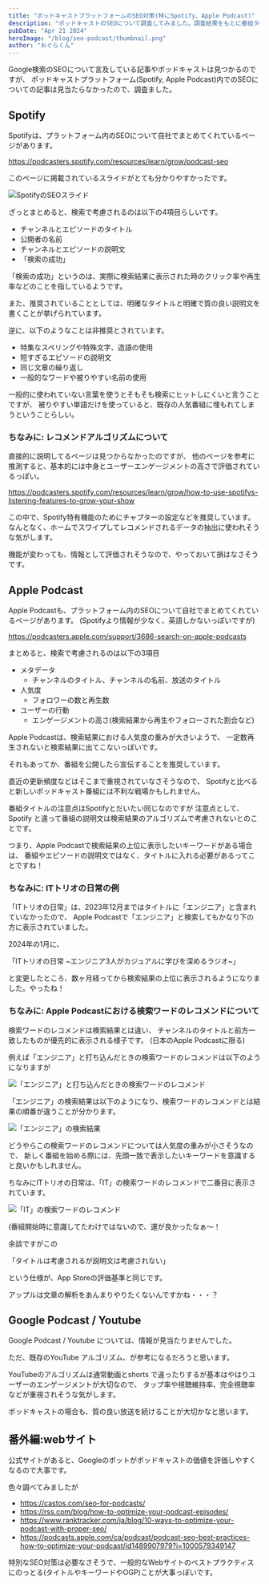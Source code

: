 ```yaml
---
title: "ポッドキャストプラットフォームのSEO対策(特にSpotify、Apple Podcast)"
description: "ポッドキャストのSEOについて調査してみました。調査結果をもとに番組タイトルなどを少し変えてみたら効果があったので、読む価値アリ！"
pubDate: "Apr 21 2024"
heroImage: "/blog/seo-podcast/thumbnail.png"
author: "おぐらくん"
---
```


Google検索のSEOについて言及している記事やポッドキャストは見つかるのですが、
ポッドキャストプラットフォーム(Spotify, Apple Podcast)内でのSEOについての記事は見当たらなかったので、調査ました。

## Spotify

Spotifyは、プラットフォーム内のSEOについて自社でまとめてくれているページがあります。

https://podcasters.spotify.com/resources/learn/grow/podcast-seo

このページに掲載されているスライドがとても分かりやすかったです。

![SpotifyのSEOスライド](/blog/seo-podcast/spotify-slide.png)

ざっとまとめると、検索で考慮されるのは以下の4項目らしいです。

- チャンネルとエピソードのタイトル
- 公開者の名前
- チャンネルとエピソードの説明文
- 「検索の成功」

「検索の成功」というのは、実際に検索結果に表示された時のクリック率や再生率などのことを指しているようです。

また、推奨されていることとしては、明確なタイトルと明確で質の良い説明文を書くことが挙げられています。

逆に、以下のようなことは非推奨とされています。

- 特集なスペリングや特殊文字、造語の使用
- 短すぎるエピソードの説明文
- 同じ文章の繰り返し
- 一般的なワードや被りやすい名前の使用

一般的に使われていない言葉を使うとそもそも検索にヒットしにくいと言うことですが、
被りやすい単語だけを使っていると、既存の人気番組に埋もれてしまうということらしい。

### ちなみに: レコメンドアルゴリズムについて

直接的に説明してるページは見つからなかったのですが、
他のページを参考に推測すると、基本的には中身とユーザーエンゲージメントの高さで評価されているっぽい。

https://podcasters.spotify.com/resources/learn/grow/how-to-use-spotifys-listening-features-to-grow-your-show

この中で、Spotify特有機能のためにチャプターの設定などを推奨しています。
なんとなく、ホームでスワイプしてレコメンドされるデータの抽出に使われそうな気がします。

機能が変わっても、情報として評価されそうなので、やっておいて損はなさそうです。

## Apple Podcast

Apple Podcastも、プラットフォーム内のSEOについて自社でまとめてくれているページがあります。
(Spotifyより情報が少なく、英語しかないっぽいですが)

https://podcasters.apple.com/support/3686-search-on-apple-podcasts

まとめると、検索で考慮されるのは以下の3項目

- メタデータ
  - チャンネルのタイトル、チャンネルの名前、放送のタイトル
- 人気度
  - フォロワーの数と再生数
- ユーザーの行動
  - エンゲージメントの高さ(検索結果から再生やフォローされた割合など)

Apple Podcastは、検索結果における人気度の重みが大きいようで、
一定数再生されないと検索結果に出てこないっぽいです。

それもあってか、番組を公開したら宣伝することを推奨しています。

直近の更新頻度などはそこまで重視されていなさそうなので、
Spotifyと比べると新しいポッドキャスト番組には不利な戦場かもしれません。

番組タイトルの注意点はSpotifyとだいたい同じなのですが
注意点として、Spotify と違って番組の説明文は検索結果のアルゴリズムで考慮されないとのことです。

つまり、Apple Podcastで検索結果の上位に表示したいキーワードがある場合は、
番組やエピソードの説明文ではなく、タイトルに入れる必要があるってことですね！

### ちなみに: ITトリオの日常の例

「ITトリオの日常」は、2023年12月まではタイトルに「エンジニア」と含まれていなかったので、
Apple Podcastで「エンジニア」と検索してもかなり下の方に表示されていました。

2024年の1月に、

「ITトリオの日常 \~エンジニア3人がカジュアルに学びを深めるラジオ\~」

と変更したところ、数ヶ月経ってから検索結果の上位に表示されるようになりました。やったね！

### ちなみに: Apple Podcastにおける検索ワードのレコメンドについて

検索ワードのレコメンドは検索結果とは違い、
チャンネルのタイトルと前方一致したものが優先的に表示される様子です。
(日本のApple Podcastに限る)

例えば「エンジニア」と打ち込んだときの検索ワードのレコメンドは以下のようになりますが

![「エンジニア」と打ち込んだときの検索ワードのレコメンド](/blog/seo-podcast/word-engineer.jpeg)

「エンジニア」の検索結果は以下のようになり、検索ワードのレコメンドとは結果の順番が違うことが分かります。

![「エンジニア」の検索結果](/blog/seo-podcast/result-engineer.jpeg)

どうやらこの検索ワードのレコメンドについては人気度の重みが小さそうなので、
新しく番組を始める際には、先頭一致で表示したいキーワードを意識すると良いかもしれません。

ちなみにITトリオの日常は、「IT」の検索ワードのレコメンドで二番目に表示されています。

![「IT」の検索ワードのレコメンド](/blog/seo-podcast/word-it.jpeg)

(番組開始時に意識してたわけではないので、運が良かったなぁ〜！

余談ですがこの

「タイトルは考慮されるが説明文は考慮されない」

という仕様が、App Storeの評価基準と同じです。

アップルは文章の解析をあんまりやりたくないんですかね・・・？


## Google Podcast / Youtube

Google Podcast / Youtube については、情報が見当たりませんでした。

ただ、既存のYouTube アルゴリズム、が参考になるだろうと思います。

YouTubeのアルゴリズムは通常動画とshorts で違ったりするが基本はやはりユーザーのエンゲージメントが大切なので、
タップ率や視聴維持率、完全視聴率などが重視されそうな気がします。

ポッドキャストの場合も、質の良い放送を続けることが大切かなと思います。

## 番外編:webサイト

公式サイトがあると、Googleのボットがポッドキャストの価値を評価しやすくなるので大事です。

色々調べてみましたが

- https://castos.com/seo-for-podcasts/
- https://rss.com/blog/how-to-optimize-your-podcast-episodes/
- https://www.ranktracker.com/ja/blog/10-ways-to-optimize-your-podcast-with-proper-seo/
- https://podcasts.apple.com/ca/podcast/podcast-seo-best-practices-how-to-optimize-your-podcast/id1489907979?i=1000579349147

特別なSEO対策は必要なさそうで、一般的なWebサイトのベストプラクティスにのっとる(タイトルやキーワードやOGP)ことが大事っぽいです。
